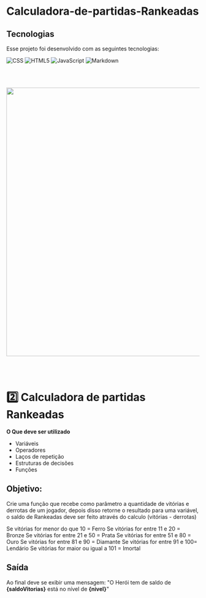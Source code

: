 # Calculadora-de-partidas-Rankeadas

## Tecnologias

Esse projeto foi desenvolvido com as seguintes tecnologias:

 ![CSS](https://img.shields.io/badge/-CSS-4F95DA?;?style=flat&logo=CSS3&logoColor=1572B6)
  ![HTML5](https://img.shields.io/badge/-HTML5-4F95DA?style=flat&logo=HTML5)
  ![JavaScript](https://img.shields.io/badge/-JavaScript-4F95DA?style=flat&logo=javascript)
  ![Markdown](https://img.shields.io/badge/Markdown-4F95DA?style=flat&logo=markdown)
  
<br> <br>

<img 
src="https://github.com/rosangelahb/Calculadora-de-partidas-Rankeadas/assets/88951197/c74a5997-d77d-40d9-93f6-18d1c0d9ac30" width="700px" align="center"/>

<br> <br>
# 2️⃣ Calculadora de partidas Rankeadas
**O Que deve ser utilizado**

- Variáveis
- Operadores
- Laços de repetição
- Estruturas de decisões
- Funções

## Objetivo:

Crie uma função que recebe como parâmetro a quantidade de vitórias e derrotas de um jogador,
depois disso retorne o resultado para uma variável, o saldo de Rankeadas deve ser feito através do calculo (vitórias - derrotas)

Se vitórias for menor do que 10 = Ferro
Se vitórias for entre 11 e 20 = Bronze
Se vitórias for entre 21 e 50 = Prata
Se vitórias for entre 51 e 80 = Ouro
Se vitórias for entre 81 e 90 = Diamante
Se vitórias for entre 91 e 100= Lendário
Se vitórias for maior ou igual a 101 = Imortal

## Saída

Ao final deve se exibir uma mensagem:
"O Herói tem de saldo de **{saldoVitorias}** está no nível de **{nivel}**"
